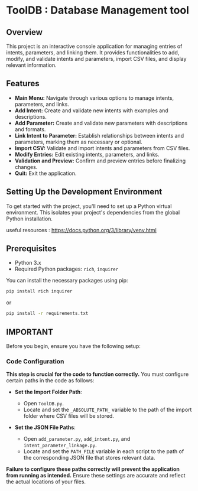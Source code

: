 # ToolDB : Database Management tool

## Overview

This project is an interactive console application for managing entries of intents, parameters, and linking them. It provides functionalities to add, modify, and validate intents and parameters, import CSV files, and display relevant information.

## Features

- **Main Menu:** Navigate through various options to manage intents, parameters, and links.
- **Add Intent:** Create and validate new intents with examples and descriptions.
- **Add Parameter:** Create and validate new parameters with descriptions and formats.
- **Link Intent to Parameter:** Establish relationships between intents and parameters, marking them as necessary or optional.
- **Import CSV:** Validate and import intents and parameters from CSV files.
- **Modify Entries:** Edit existing intents, parameters, and links.
- **Validation and Preview:** Confirm and preview entries before finalizing changes.
- **Quit:** Exit the application.

## Setting Up the Development Environment

To get started with the project, you'll need to set up a Python virtual environment. This isolates your project's dependencies from the global Python installation.

useful resources : https://docs.python.org/3/library/venv.html

## Prerequisites

- Python 3.x
- Required Python packages: `rich`, `inquirer`

You can install the necessary packages using pip:
```bash
pip install rich inquirer
```
or

```bash
pip install -r requirements.txt
```

## IMPORTANT

Before you begin, ensure you have the following setup:

### Code Configuration

**This step is crucial for the code to function correctly.** You must configure certain paths in the code as follows:

- **Set the Import Folder Path**:
  - Open `ToolDB.py`.
  - Locate and set the `_ABSOLUTE_PATH_` variable to the path of the import folder where CSV files will be stored.

- **Set the JSON File Paths**:
  - Open `add_parameter.py`, `add_intent.py`, and `intent_parameter_linkage.py`.
  - Locate and set the `PATH_FILE` variable in each script to the path of the corresponding JSON file that stores relevant data.

**Failure to configure these paths correctly will prevent the application from running as intended.** Ensure these settings are accurate and reflect the actual locations of your files.



